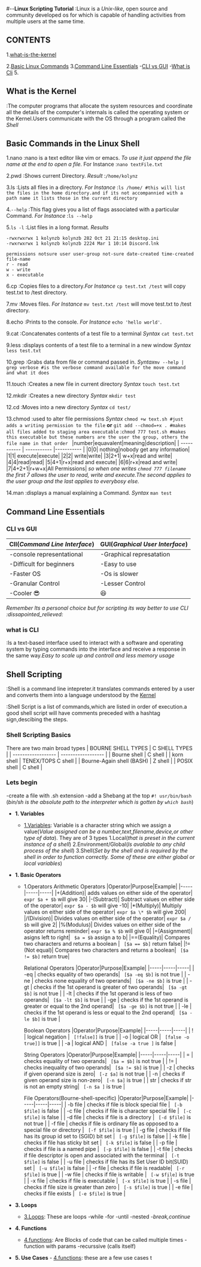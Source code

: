 #--**Linux Scripting Tutorial**
:Linux is a _Unix-like_, open source and community developed os for which is capable of handling activities from multiple users at the same time.

## CONTENTS

1.[what-is-the-kernel](#what-is-the-kernel)

2.[Basic Linux Commands](#basic-commands-in-the-linux-shell) 3.[Command Line Essentials](#command-line-essentials) -[CLI vs GUI](#cli-vs-gui) -[What is Cli](#what-is-cli) 5.[](#)

## What is the Kernel

:The computer programs that allocate the system resources and coordinate all the details of the computer's internals is called the operating system or the Kernel.Users communicate with the OS through a program called the _Shell_

## Basic Commands in the Linux Shell

1.nano
:nano is a text editor like vim or emacs. _To use it just append the file name at the end to open a file._ For Instance :`nano textFile.txt`

2.pwd
:Shows current Directory. _Result_ :`/home/kolynz`

3.ls
:Lists all files in a directory. _For Instance_ :`ls /home/ #this will list the files in the home directory.and if its not accompannied with a path name it lists those in the current directory`

4.`--help`
:This flag gives you a list of flags associated with a particular Command. _For Instance_ :`ls --help`

5.`ls -l`
:List files in a long format. _Results_

```drwxrwxrwx 1 kolynzb kolynzb 512 Feb 21 07:26 insp
-rwxrwxrwx 1 kolynzb kolynzb 282 Oct 21 21:15 desktop.ini
-rwxrwxrwx 1 kolynzb kolynzb 2224 Mar 1 10:14 Discord.lnk

permissions notsure user user-group not-sure date-created time-created file-name
r - read
w - write
x - executable
```

6.cp
:Copies files to a directory._For Instance_ `cp test.txt /test` will copy test.txt to /test directory.

7.mv
:Moves files. _For Instance_ `mv test.txt /test` will move test.txt to /test directory.

8.echo
:Prints to the console. _For Instance_ `echo 'hello world'`.

9.cat
:Concatenates contents of a test file to a terminal _Syntax_ `cat test.txt`

9.less
:displays contents of a test file to a terminal in a new window _Syntax_ `less test.txt`

10.grep
:Grabs data from file or command passed in. _Syntax_`mv --help | grep verbose #is the verbose command available for the move command and what it does`

11.touch
:Creates a new file in current directory _Syntax_ `touch test.txt`

12.mkdir
:Creates a new directory _Syntax_ `mkdir test`

12.cd
:Moves into a new directory _Syntax_ `cd test/`

13.chmod
:used to alter file permissions _Syntax_ `chmod +w text.sh #just adds a writing permission to the file` **or** `git add --chmod=+x . #makes all files added to staging area executable`
:`chmod 777 test.sh #makes this executable but these numbers are the user the group, others the file name in that order `
|number|equavalent|meaning|description|
| ----------- | ----------- |----------- |
|0|0| nothing|nobody get any information|
|1|1| execute|execute|
|2|2| write|write|
|3|2+1| w+x|read and write|
|4|4|read|read|
|5|4+1|r+x|read and execute|
|6|6|r+x|read and write|
|7|4+2+1|r+w+x|All Permissions|
_so when one writes `chmod 777 filename` the first 7 allows the user to read, write and execute.The second applies to the user group and the last applies to everybosy else._

14.man
:displays a manual explaining a Command. _Syntax_ `man test`

## Command Line Essentials

### **CLI vs GUI**

| ClI(_Command Line Interface_) | GUI(_Graphical User Interface_) |
| ----------------------------- | ------------------------------- |
| -console representational     | -Graphical represatation        |
| -Difficult for beginners      | -Easy to use                    |
| -Faster OS                    | -Os is slower                   |
| -Granular Control             | -Lesser Control                 |
| -Cooler :sunglasses:          | :satisfied:                     |

_Remember Its a personal choice but for scripting its way better to use CLI :dissapointed_relieved:_

### what is CLI

:Is a text-based interface used to interact with a software and operating system by typing commands into the interface and receive a response in the same way._Easy to scale up and controll and less memory usage_

## Shell Scripting

:Shell is a command line intepreter.it translates commands entered by a user and converts them into a language understood by the [Kernel](#what-is-the-kernel)

:Shell Script is a list of commands,which are listed in order of execution.a good shell script will have comments preceded with a hashtag sign,descibing the steps.

### Shell Scripting Basics

There are two main broad types
| BOURNE SHELL TYPES | C SHELL TYPES |
| ------------------ | ------------------ |
| Bourne shell | C shell |
| korn shell | TENEX/TOPS C shell |
| Bourne-Again shell (BASH) | Z shell |
| POSIX shell | C shell |

### Lets begin

-create a file with .sh extension
-add a Shebang at the top `#! usr/bin/bash` (_bin/sh is the absolute path to the interpreter which is gotten by `which bash`_)

- **1. Variables**

  - [1.Variables](./01-variables.sh):
    Variable is a character string which we assign a value(_Value assigned can be a number,text,filename,device,or other type of data_).
    They are of 3 types
    1.Local(_that is preset in the current instance of a shell_)
    2.Environment/Global(_Is avalable to any child process of the shell_)
    3.Shell(_Set by the shell and is required by the shell in order to function correctly. Some of these are either global or local variables_)

- **1. Basic Operators**

  - 1.Operators
    Arithmetic Operators
    |Operator|Purpose|Example|
    |-----|-----|-----|
    |+(Addition)| adds values on either side of the operator| `expr $a + $b` will give 30|
    |-(Subtract)| Subtract values on either side of the operator| `expr $a - $b` will give -10|
    |\*(Multiply)| Multiply values on either side of the operator| `expr $a \* $b` will give 200|
    |/(Division)| Divides values on either side of the operator| `expr $a / $b` will give 2|
    |%(Modulus)| Divides values on either side of the operator returns reminder| `expr $a % $b` will give 0|
    |=(Assignment)| asigns left to right| ` $a = $b` assign a to b|
    |==(Equality)| Compares two characters and returns a boolean | ` [$a == $b]` return false|
    |!=(Not equal)| Compares two characters and returns a boolean| ` [$a != $b]` return true|

    Relational Operators
    |Operator|Purpose|Example|
    |-----|-----|-----|
    | -eq | checks equality of two operands| ` [$a -eq $b]` is not true |
    | -ne | checks none equality of two operands| ` [$a -ne $b]` is true |
    | -gt | checks if the 1st operand is greater of two operands| ` [$a -gt $b]` is not true |
    | -lt | checks if the 1st operand is less of two operands| ` [$a -lt $b]` is true |
    | -ge | checks if the 1st operand is greater or equal to the 2nd operand| ` [$a -ge $b]` is not true |
    | -le | checks if the 1st operand is less or equal to the 2nd operand| ` [$a -le $b]` is true |

    Boolean Operators
    |Operator|Purpose|Example|
    |-----|-----|-----|
    | ! | logical negation | ` [!false]]` is true |
    | -o | logical OR | ` [false -o true]]` is true |
    | -a | logical AND | ` [false -a true ]` is false |

    String Operators
    |Operator|Purpose|Example|
    |-----|-----|-----|
    | = | checks equality of two operands| ` [$a = $b]` is not true |
    | != | checks inequality of two operands| ` [$a != $b]` is true |
    | -z | checks if given operand size is zero| ` [-z $a]` is not true |
    | -n | checks if given operand size is non-zero| ` [-n $a]` is true |
    | str | checks if str is not an empty string| ` [-n $a ]` is true |

    File Operators(Bourne-shell-specific)
    |Operator|Purpose|Example|
    |-----|-----|-----|
    | -b file | checks if file is block special file | ` [-b $file]` is false |
    | -c file | checks if file is character special file | ` [-c $file]` is false |
    | -d file | checks if file is a directory | ` [-d $file]` is not true |
    | -f file | checks if file is ordinary file as opposed to a special file or directory | ` [-f $file]` is true |
    | -g file | checks if file has its group id set to (SGID) bit set | ` [-g $file]` is false |
    | -k file | checks if file has sticky bit set | ` [-k $file]` is false |
    | -p file | checks if file is a named pipe | ` [-p $file]` is false |
    | -t file | checks if file descriptor is open and associated with the terminal | ` [-t $file]` is false |
    | -u file | checks if file has its Set User ID bit(SUID) set | ` [-u $file]` is false |
    | -r file | checks if file is readable| ` [-r $file]` is true |
    | -w file | checks if file is writable | ` [-w $file]` is true |
    | -x file | checks if file is executable | ` [-x $file]` is true |
    | -s file | checks if file size is greater than zero | ` [-s $file]` is true |
    | -e file | checks if file exists | ` [-e $file]` is true |

- **3. Loops**

  - [3.Loops](./03-loops.sh):
    These are loops
    -while
    -for
    -until
    -nested -_break,continue_

- **4. Functions**

  - [4.functions](./04.functions.sh):
    Are Blocks of code that can be called multiple times
    -function with params
    -recurssive (calls itself)

- **5. Use Cases** - [4.functions](./01.example-use-cases/):
  these are a few use cases t

[^sources]: Most of the information was retrieved from [Edureka](#http://www.edureka.com) ,cheatsheets from [cheatography](#https://cheatography.com/) , [Travesy Media]()
